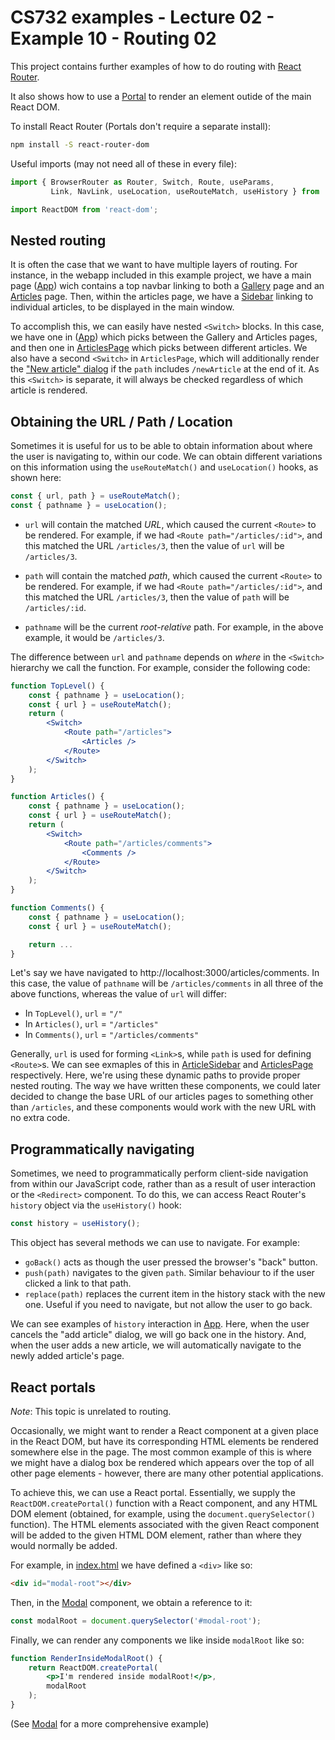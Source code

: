 # CS732 examples - Lecture 02 - Example 10 - Routing 02
This project contains further examples of how to do routing with [React Router](https://reactrouter.com/).

It also shows how to use a [Portal](https://reactjs.org/docs/portals.html) to render an element outide of the main React DOM.

To install React Router (Portals don't require a separate install):

```sh
npm install -S react-router-dom
```

Useful imports (may not need all of these in every file):

```js
import { BrowserRouter as Router, Switch, Route, useParams,
         Link, NavLink, useLocation, useRouteMatch, useHistory } from 'react-router-dom';

import ReactDOM from 'react-dom';
```


## Nested routing
It is often the case that we want to have multiple layers of routing. For instance, in the webapp included in this example project, we have a main page ([App](./src/App.js)) wich contains a top navbar linking to both a [Gallery](./src/GalleryPage.js) page and an [Articles](./src/ArticlesPage.js) page. Then, within the articles page, we have a [Sidebar](./src/ArticleSidebar.js) linking to individual articles, to be displayed in the main window.

To accomplish this, we can easily have nested `<Switch>` blocks. In this case, we have one in ([App](./src/App.js)) which picks between the Gallery and Articles pages, and then one in [ArticlesPage](./src/ArticlesPage.js) which picks between different articles. We also have a second `<Switch>` in `ArticlesPage`, which will additionally render the ["New article" dialog](./src/NewArticleDialog.js) if the `path` includes `/newArticle` at the end of it. As this `<Switch>` is separate, it will always be checked regardless of which article is rendered.


## Obtaining the URL / Path / Location
Sometimes it is useful for us to be able to obtain information about where the user is navigating to, within our code. We can obtain different variations on this information using the `useRouteMatch()` and `useLocation()` hooks, as shown here:

```js
const { url, path } = useRouteMatch();
const { pathname } = useLocation();
```

- `url` will contain the matched *URL*, which caused the current `<Route>` to be rendered. For example, if we had `<Route path="/articles/:id">`, and this matched the URL `/articles/3`, then the value of `url` will be `/articles/3`.

- `path` will contain the matched *path*, which caused the current `<Route>` to be rendered. For example, if we had `<Route path="/articles/:id">`, and this matched the URL `/articles/3`, then the value of `path` will be `/articles/:id`.

- `pathname` will be the current *root-relative* path. For example, in the above example, it would be `/articles/3`.

The difference between `url` and `pathname` depends on *where* in the `<Switch>` hierarchy we call the function. For example, consider the following code:

```jsx
function TopLevel() {
    const { pathname } = useLocation();
    const { url } = useRouteMatch();
    return (
        <Switch>
            <Route path="/articles">
                <Articles />
            </Route>
        </Switch>
    );
}

function Articles() {
    const { pathname } = useLocation();
    const { url } = useRouteMatch();
    return (
        <Switch>
            <Route path="/articles/comments">
                <Comments />
            </Route>
        </Switch>
    );
}

function Comments() {
    const { pathname } = useLocation();
    const { url } = useRouteMatch();

    return ...
}
```

Let's say we have navigated to http://localhost:3000/articles/comments. In this case, the value of `pathname` will be `/articles/comments` in all three of the above functions, whereas the value of `url` will differ:
- In `TopLevel()`, `url` = `"/"`
- In `Articles()`, `url` = `"/articles"`
- In `Comments()`, `url` = `"/articles/comments"`

Generally, `url` is used for forming `<Link>`s, while `path` is used for defining `<Route>`s. We can see exmaples of this in [ArticleSidebar](./src/ArticleSidebar.js) and [ArticlesPage](./src/ArticlesPage.js) respectively. Here, we're using these dynamic paths to provide proper nested routing. The way we have written these components, we could later decided to change the base URL of our articles pages to something other than `/articles`, and these components would work with the new URL with no extra code.


## Programmatically navigating
Sometimes, we need to programmatically perform client-side navigation from within our JavaScript code, rather than as a result of user interaction or the `<Redirect>` component. To do this, we can access React Router's `history` object via the `useHistory()` hook:

```js
const history = useHistory();
```

This object has several methods we can use to navigate. For example:

- `goBack()` acts as though the user pressed the browser's "back" button.
- `push(path)` navigates to the given `path`. Similar behaviour to if the user clicked a link to that path.
- `replace(path)` replaces the current item in the history stack with the new one. Useful if you need to navigate, but not allow the user to go back.

We can see examples of `history` interaction in [App](./src/App.js). Here, when the user cancels the "add article" dialog, we will go back one in the history. And, when the user adds a new article, we will automatically navigate to the newly added article's page.


## React portals
*Note*: This topic is unrelated to routing.

Occasionally, we might want to render a React component at a given place in the React DOM, but have its corresponding HTML elements be rendered somewhere else in the page. The most common example of this is where we might have a dialog box be rendered which appears over the top of all other page elements - however, there are many other potential applications.

To achieve this, we can use a React portal. Essentially, we supply the `ReactDOM.createPortal()` function with a React component, and any HTML DOM element (obtained, for example, using the `document.querySelector()` function). The HTML elements associated with the given React component will be added to the given HTML DOM element, rather than where they would normally be added.

For example, in [index.html](./public/index.html) we have defined a `<div>` like so:

```html
<div id="modal-root"></div>
```

Then, in the [Modal](./src/Modal.js) component, we obtain a reference to it:

```js
const modalRoot = document.querySelector('#modal-root');
```

Finally, we can render any components we like inside `modalRoot` like so:

```jsx
function RenderInsideModalRoot() {
    return ReactDOM.createPortal(
        <p>I'm rendered inside modalRoot!</p>,
        modalRoot
    );
}
```

(See [Modal](./src/Modal.js) for a more comprehensive example)